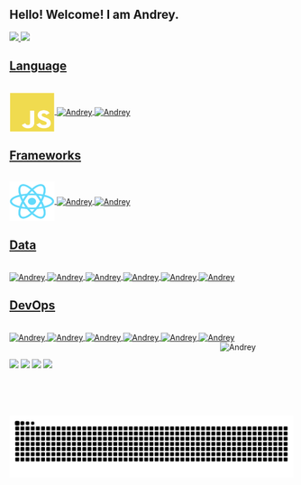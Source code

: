 ## Hello! Welcome! I am Andrey.

<div>
  <a href="https://github.com/andreyFernandoSoares">
  <img height="180em" src="https://github-readme-stats.vercel.app/api?username=andreyFernandoSoares&show_icons=true&theme=dark&include_all_commits=true&count_private=true"/>
  <img height="180em" src="https://github-readme-stats.vercel.app/api/top-langs/?username=andreyFernandoSoares&layout=compact&langs_count=7&theme=dark"/>
</div>
 
## Language
<div style="display: inline_block"><br>
  <img class="tooltip" align="center" alt="Andrey" height="70" width="80" src="https://raw.githubusercontent.com/devicons/devicon/master/icons/javascript/javascript-plain.svg">
  <img align="center" alt="Andrey" height="70" width="80" src="https://cdn.jsdelivr.net/gh/devicons/devicon/icons/java/java-original.svg">
  <img align="center" alt="Andrey" height="70" width="80" src="https://cdn.jsdelivr.net/gh/devicons/devicon/icons/python/python-original.svg">
</div>
 
## Frameworks
 <div style="display: inline_block"><br>
  <img align="center" alt="Andrey" height="70" width="80" src="https://raw.githubusercontent.com/devicons/devicon/master/icons/react/react-original.svg">
  <img align="center" alt="Andrey" height="70" width="80" src="https://cdn.jsdelivr.net/gh/devicons/devicon/icons/spring/spring-original.svg">
   <img align="center" alt="Andrey" height="70" width="70" src="https://guides.hazelcast.org/home/_images/logo-quarkus.png">
</div>
 
## Data
 <div style="display: inline_block"><br>
  <img align="center" alt="Andrey" height="70" width="80" src="https://cdn.jsdelivr.net/gh/devicons/devicon/icons/microsoftsqlserver/microsoftsqlserver-plain.svg">
  <img align="center" alt="Andrey" height="70" width="80" src="https://cdn.jsdelivr.net/gh/devicons/devicon/icons/postgresql/postgresql-original.svg">
  <img align="center" alt="Andrey" height="70" width="80" src="https://cdn.jsdelivr.net/gh/devicons/devicon/icons/mysql/mysql-original.svg">
  <img align="center" alt="Andrey" height="70" width="80" src="https://cdn.jsdelivr.net/gh/devicons/devicon/icons/oracle/oracle-original.svg">
  <img align="center" alt="Andrey" height="70" width="80" src="https://symbols.getvecta.com/stencil_261/4_apache-hadoop.4ee0d0745c.svg">
  <img align="center" alt="Andrey" height="70" width="80" src="https://cdn.jsdelivr.net/gh/devicons/devicon/icons/redis/redis-original.svg">
</div>
 
## DevOps
<div style="display: inline_block"><br>
  <img align="center" alt="Andrey" height="70" width="80" src="https://cdn.jsdelivr.net/gh/devicons/devicon/icons/kubernetes/kubernetes-plain.svg">
  <img align="center" alt="Andrey" height="70" width="80" src="https://cdn.jsdelivr.net/gh/devicons/devicon/icons/amazonwebservices/amazonwebservices-original.svg">
  <img align="center" alt="Andrey" height="70" width="80" src="https://cdn.jsdelivr.net/gh/devicons/devicon/icons/docker/docker-original.svg">
  <img align="center" alt="Andrey" height="70" width="80" src="https://cdn.jsdelivr.net/gh/devicons/devicon/icons/jenkins/jenkins-original.svg">
  <img align="center" alt="Andrey" height="70" width="80" src="https://cdn.jsdelivr.net/gh/devicons/devicon/icons/git/git-original.svg">
  <img align="center" alt="Andrey" height="70" width="80" src="https://symbols.getvecta.com/stencil_74/14_apache-kafka-icon.96e46bbe3a.svg">
 
  <img align="right" alt="Andrey" height="130" width="130" src="https://media.giphy.com/media/tkApIfibjeWt1ufWwj/giphy.gif">
</div>
  
  ##
 
<div> 
  <a href="https://www.instagram.com" target="_blank"><img src="https://img.shields.io/badge/-Instagram-%23E4405F?style=for-the-badge&logo=instagram&logoColor=white" target="_blank"></a>
  <a href = "mailto:andreysoares190@gmail.com"><img src="https://img.shields.io/badge/-Gmail-%23333?style=for-the-badge&logo=gmail&logoColor=white" target="_blank"></a>
  <a href="https://www.linkedin.com/in/andrey-soares-a14353165" target="_blank"><img src="https://img.shields.io/badge/-LinkedIn-%230077B5?style=for-the-badge&logo=linkedin&logoColor=white" target="_blank"></a> 
  <a href="https://soundcloud.com/devartdeep" target="_blank"><img src="https://img.shields.io/badge/SoundCloud-FF3300?style=for-the-badge&logo=soundcloud&logoColor=white" target="_blank"></a> 
 
  ![Snake animation](https://github.com/andreyFernandoSoares/andreyFernandoSoares/blob/output/github-contribution-grid-snake.svg)
 
</div>
